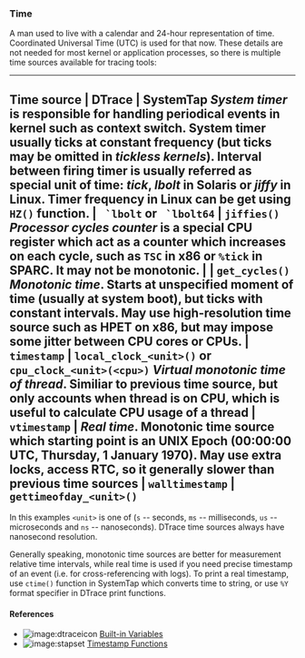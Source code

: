 ### Time

A man used to live with a calendar and 24-hour representation of time. Coordinated Universal Time (UTC) is used for that now. These details are not needed for most kernel or application processes, so there is multiple time sources available for tracing tools:

---
__Time source__ | __DTrace__ | __SystemTap__
_System timer_ is responsible for handling periodical events in kernel such as context switch. System timer usually ticks at constant frequency (but ticks may be omitted in _tickless kernels_). Interval between firing timer is usually referred as special unit of time: _tick_, _lbolt_ in Solaris or _jiffy_ in Linux. Timer frequency in Linux can be get using `HZ()` function. | `` `lbolt`` or `` `lbolt64`` | `jiffies()`
_Processor cycles counter_ is a special CPU register which act as a counter which increases on each cycle, such as `TSC` in x86 or `%tick` in SPARC. It may not be monotonic. | | `get_cycles()`
_Monotonic time_. Starts at unspecified moment of time (usually at system boot), but ticks with constant intervals. May use high-resolution time source such as HPET on x86, but may impose some jitter between CPU cores or CPUs. | `timestamp` | `local_clock_<unit>()` or `cpu_clock_<unit>(<cpu>)`
_Virtual monotonic time of thread_. Similiar to previous time source, but only accounts when thread is on CPU, which is useful to calculate CPU usage of a thread | `vtimestamp` |
_Real time_. Monotonic time source which starting point is an UNIX Epoch (00:00:00 UTC, Thursday, 1 January 1970). May use extra locks, access RTC, so it generally slower than previous time sources | `walltimestamp` | `gettimeofday_<unit>()`
---

In this examples `<unit>` is one of (`s` -- seconds, `ms` -- milliseconds, `us` -- microseconds and `ns` -- nanoseconds). DTrace time sources always have nanosecond resolution.

Generally speaking, monotonic time sources are better for measurement relative time intervals, while real time is used if you need precise timestamp of an event (i.e. for cross-referencing with logs). To print a real timestamp, use `ctime()` function in SystemTap which converts time to string, or use `%Y` format specifier in DTrace print functions. 

#### References

* ![image:dtraceicon](icons/dtrace.png) [Built-in Variables](http://docs.oracle.com/cd/E19253-01/817-6223/chp-variables/index.html#6mlkidlfu)
* ![image:stapset](icons/stapset.png) [Timestamp Functions](https://sourceware.org/systemtap/tapsets/timestamp_stp.html)